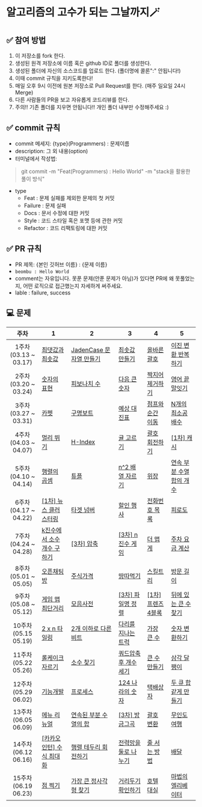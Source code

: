 # 알고리즘의 고수가 되는 그날까지🪄

## ✅ 참여 방법

1. 이 저장소를 fork 한다.
2. 생성된 원격 저장소에 이름 혹은 github ID로 폴더를 생성한다.
3. 생성된 폴더에 자신의 소스코드를 업로드 한다. (폴더명에 콜론":" 안됩니다!)
4. 이때 commit 규칙을 지키도록한다!
5. 매일 오후 9시 이전에 원본 저장소로 Pull Request를 한다. (매주 일요일 24시 Merge)
6. 다른 사람들의 PR을 보고 자유롭게 코드리뷰를 한다.
7. 주의!! 기존 폴더를 지우면 안됩니다!! 개인 폴더 내부만 수정해주세요 :)


## ✅ commit 규칙

- commit 메세지: {type}(Programmers) : 문제이름
- description: 그 외 내용(option)
- 터미널에서 작성법:

> git commit -m "Feat(Programmers) : Hello World" -m "stack을 활용한 풀이 방식"

- type
  - Feat : 문제 실패를 제외한 문제의 첫 커밋
  - Failure : 문제 실패
  - Docs : 문서 수정에 대한 커밋
  - Style : 코드 스타일 혹은 포맷 등에 관한 커밋
  - Refactor : 코드 리팩토링에 대한 커밋
  
  
## ✅ PR 규칙
- PR 제목: {본인 깃허브 이름} : {문제 이름}
- `beombu : Hello World`
- comment는 자유입니다. 못푼 문제(안푼 문제가 아님)가 있다면 PR에 왜 못풀었는지, 어떤 로직으로 접근했는지 자세하게 써주세요.
- lable : failure, success



## 💻 문제
| 주차 | 1 | 2 | 3 | 4 | 5 |
|:---:|---|---|---|---|---|
| 1주차</br>(03.13 ~ 03.17) | [최댓값과 최솟값](https://school.programmers.co.kr/learn/courses/30/lessons/12939) | [JadenCase 문자열 만들기](https://school.programmers.co.kr/learn/courses/30/lessons/12951) | [최솟값 만들기](https://school.programmers.co.kr/learn/courses/30/lessons/12941) | [올바른 괄호](https://school.programmers.co.kr/learn/courses/30/lessons/12909) | [이진 변환 반복하기](https://school.programmers.co.kr/learn/courses/30/lessons/70129) |
| 2주차</br>(03.20 ~ 03.24) | [숫자의 표현](https://school.programmers.co.kr/learn/courses/30/lessons/12924) | [피보나치 수](https://school.programmers.co.kr/learn/courses/30/lessons/12945) | [다음 큰 숫자](https://school.programmers.co.kr/learn/courses/30/lessons/12911) | [짝지어 제거하기](https://school.programmers.co.kr/learn/courses/30/lessons/12973) | [영어 끝말잇기](https://school.programmers.co.kr/learn/courses/30/lessons/12981) |
| 3주차</br>(03.27 ~ 03.31) | [카펫](https://school.programmers.co.kr/learn/courses/30/lessons/42842) | [구명보트](https://school.programmers.co.kr/learn/courses/30/lessons/42885) | [예상 대진표](https://school.programmers.co.kr/learn/courses/30/lessons/12985) | [점프와 순간 이동](https://school.programmers.co.kr/learn/courses/30/lessons/12980) | [N개의 최소공배수](https://school.programmers.co.kr/learn/courses/30/lessons/12953) |
| 4주차</br>(04.03 ~ 04.07) | [멀리 뛰기](https://school.programmers.co.kr/learn/courses/30/lessons/12914) | [H-Index](https://school.programmers.co.kr/learn/courses/30/lessons/42747) | [귤 고르기](https://school.programmers.co.kr/learn/courses/30/lessons/138476) | [괄호 회전하기](https://school.programmers.co.kr/learn/courses/30/lessons/76502) | [[1차] 캐시](https://school.programmers.co.kr/learn/courses/30/lessons/17680) |
| 5주차</br>(04.10 ~ 04.14) | [행렬의 곱셈](https://school.programmers.co.kr/learn/courses/30/lessons/12949) | [튜플](https://school.programmers.co.kr/learn/courses/30/lessons/64065) | [n^2 배열 자르기](https://school.programmers.co.kr/learn/courses/30/lessons/87390) | [위장](https://school.programmers.co.kr/learn/courses/30/lessons/42578) | [연속 부분 수열 합의 개수](https://school.programmers.co.kr/learn/courses/30/lessons/131701) |
| 6주차</br>(04.17 ~ 04.22) | [[1차] 뉴스 클러스터링](https://school.programmers.co.kr/learn/courses/30/lessons/17677) | [타겟 넘버](https://school.programmers.co.kr/learn/courses/30/lessons/43165) | [할인 행사](https://school.programmers.co.kr/learn/courses/30/lessons/131127) | [전화번호 목록](https://school.programmers.co.kr/learn/courses/30/lessons/42577) | [피로도](https://school.programmers.co.kr/learn/courses/30/lessons/87946) |
| 7주차</br>(04.24 ~ 04.28) | [k진수에서 소수 개수 구하기](https://school.programmers.co.kr/learn/courses/30/lessons/92335) | [[3차] 압축](https://school.programmers.co.kr/learn/courses/30/lessons/17684) | [[3차] n진수 게임](https://school.programmers.co.kr/learn/courses/30/lessons/17687) | [더 맵게](https://school.programmers.co.kr/learn/courses/30/lessons/42626) | [주차 요금 계산](https://school.programmers.co.kr/learn/courses/30/lessons/92341) |
| 8주차</br>(05.01 ~ 05.05) | [오픈채팅방](https://school.programmers.co.kr/learn/courses/30/lessons/42888) | [주식가격](https://school.programmers.co.kr/learn/courses/30/lessons/42584) | [땅따먹기](https://school.programmers.co.kr/learn/courses/30/lessons/12913) | [스킬트리](https://school.programmers.co.kr/learn/courses/30/lessons/49993) | [방문 길이](https://school.programmers.co.kr/learn/courses/30/lessons/49994) |
| 9주차</br>(05.08 ~ 05.12) | [게임 맵 최단거리](https://school.programmers.co.kr/learn/courses/30/lessons/1844) | [모음사전](https://school.programmers.co.kr/learn/courses/30/lessons/84512) | [[3차] 파일명 정렬](https://school.programmers.co.kr/learn/courses/30/lessons/17686) | [[1차] 프렌즈4블록](https://school.programmers.co.kr/learn/courses/30/lessons/17679) | [뒤에 있는 큰 수 찾기](https://school.programmers.co.kr/learn/courses/30/lessons/154539) |
| 10주차</br>(05.15 05.19) | [2 x n 타일링](https://school.programmers.co.kr/learn/courses/30/lessons/12900) | [2개 이하로 다른 비트](https://school.programmers.co.kr/learn/courses/30/lessons/77885) | [다리를 지나는 트럭](https://school.programmers.co.kr/learn/courses/30/lessons/42583) | [가장 큰 수](https://school.programmers.co.kr/learn/courses/30/lessons/42746) | [숫자 변환하기](https://school.programmers.co.kr/learn/courses/30/lessons/154538) |
| 11주차</br>(05.22 05.26) | [롤케이크 자르기](https://school.programmers.co.kr/learn/courses/30/lessons/132265) | [소수 찾기](https://school.programmers.co.kr/learn/courses/30/lessons/42839) | [쿼드압축 후 개수 세기](https://school.programmers.co.kr/learn/courses/30/lessons/68936) | [큰 수 만들기](https://school.programmers.co.kr/learn/courses/30/lessons/42883) | [삼각 달팽이](https://school.programmers.co.kr/learn/courses/30/lessons/68645) |
| 12주차</br>(05.29 06.02) | [기능개발](https://school.programmers.co.kr/learn/courses/30/lessons/42586) | [프로세스](https://school.programmers.co.kr/learn/courses/30/lessons/42587) | [124 나라의 숫자](https://school.programmers.co.kr/learn/courses/30/lessons/12899) | [택배상자](https://school.programmers.co.kr/learn/courses/30/lessons/131704) | [두 큐 합 같게 만들기](https://school.programmers.co.kr/learn/courses/30/lessons/118667) |
| 13주차</br>(06.05 06.09) | [메뉴 리뉴얼](https://school.programmers.co.kr/learn/courses/30/lessons/72411) | [연속된 부분 수열의 합](https://school.programmers.co.kr/learn/courses/30/lessons/178870) | [[3차] 방금그곡](https://school.programmers.co.kr/learn/courses/30/lessons/17683) | [괄호 변환](https://school.programmers.co.kr/learn/courses/30/lessons/60058) | [무인도 여행](https://school.programmers.co.kr/learn/courses/30/lessons/154540) |
| 14주차</br>(06.12 06.16) | [[카카오 인턴] 수식 최대화](https://school.programmers.co.kr/learn/courses/30/lessons/67257) | [행렬 테두리 회전하기](https://school.programmers.co.kr/learn/courses/30/lessons/77485) | [전력망을 둘로 나누기](https://school.programmers.co.kr/learn/courses/30/lessons/86971) | [줄 서는 방법](https://school.programmers.co.kr/learn/courses/30/lessons/12936) | [배달](https://school.programmers.co.kr/learn/courses/30/lessons/12978) |
| 15주차</br>(06.19 06.23) | [점 찍기](https://school.programmers.co.kr/learn/courses/30/lessons/140107) | [가장 큰 정사각형 찾기](https://school.programmers.co.kr/learn/courses/30/lessons/12905) | [거리두기 확인하기](https://school.programmers.co.kr/learn/courses/30/lessons/81302) | [호텔 대실](https://school.programmers.co.kr/learn/courses/30/lessons/155651) | [마법의 엘리베이터](https://school.programmers.co.kr/learn/courses/30/lessons/148653) |
